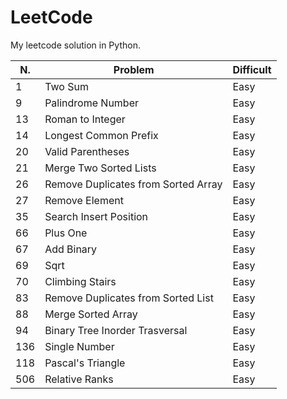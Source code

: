 # LeetCode
My leetcode solution in Python.

|N.|Problem|Difficult|
|---|---|---|
|1|Two Sum|Easy|
|9|Palindrome Number|Easy|
|13|Roman to Integer|Easy|
|14|Longest Common Prefix|Easy|
|20|Valid Parentheses|Easy|
|21|Merge Two Sorted Lists|Easy|
|26|Remove Duplicates from Sorted Array|Easy|
|27|Remove Element|Easy|
|35|Search Insert Position|Easy|
|66|Plus One|Easy|
|67|Add Binary|Easy|
|69|Sqrt|Easy|
|70|Climbing Stairs|Easy|
|83|Remove Duplicates from Sorted List|Easy|
|88|Merge Sorted Array|Easy|
|94|Binary Tree Inorder Trasversal|Easy|
|136|Single Number|Easy|
|118|Pascal's Triangle|Easy|
|506|Relative Ranks|Easy|